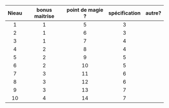 
| Nieau | bonus maitrise | point de magie ? | spécification | autre? |
| :---: | :------------: | :--------------: | :-----------: | :----: |
|   1   |       1        |        5         |       3       |        |
|   2   |       1        |        6         |       3       |        |
|   3   |       1        |        7         |       4       |        |
|   4   |       2        |        8         |       4       |        |
|   5   |       2        |        9         |       5       |        |
|   6   |       2        |        10        |       5       |        |
|   7   |       3        |        11        |       6       |        |
|   8   |       3        |        12        |       6       |        |
|   9   |       3        |        13        |       7       |        |
|  10   |       4        |        14        |       7       |        |
